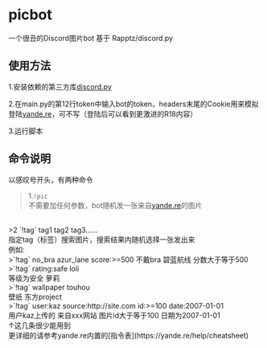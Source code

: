 # picbot
一个很丑的Discord图片bot 基于 Rapptz/discord.py

## 使用方法
1.安装依赖的第三方库[discord.py](https://github.com/Rapptz/discord.py)

2.在main.py的第12行token中输入bot的token，headers末尾的Cookie用来模拟登陆[yande.re](https://yande.re)，可不写（登陆后可以看到更激进的R18内容）

3.运行脚本

## 命令说明
以感叹号开头，有两种命令<br>
>1.`!pic`<br>
不需要加任何参数，bot随机发一张来自[yande.re](https://yande.re/)的图片<br>
<br>
>2 `!tag` tag1 tag2 tag3......<br>
指定tag（标签）搜索图片，搜索结果内随机选择一张发出来  
<br>
例如:<br>
   >`!tag` no_bra azur_lane score:>=500  
        不戴bra  碧蓝航线   分数大于等于500  
   >`!tag` rating:safe loli<br>
        等级为安全    萝莉<br>
   >`!tag` wallpaper touhou<br>
        壁纸       东方project<br>
   >`!tag` user:kaz source:http://site.com id:>=100 date:2007-01-01<br>
        用户kaz上传的 来自xxx网站         图片id大于等于100    日期为2007-01-01<br>
   ↑这几条很少能用到<br>
   更详细的请参考yande.re内置的[指令表](https://yande.re/help/cheatsheet)<br>

